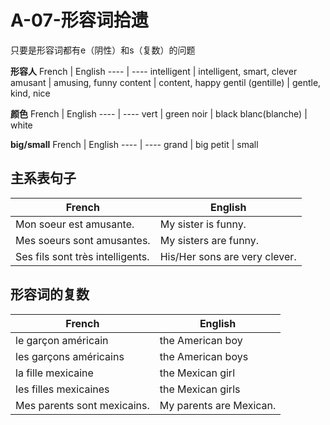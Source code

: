 # A-07-形容词拾遗

只要是形容词都有e（阴性）和s（复数）的问题

**形容人**
French | English
---- | ----
intelligent | intelligent, smart, clever
amusant | amusing, funny
content | content, happy
gentil (gentille) | gentle, kind, nice

**颜色**
French | English
---- | ----
vert | green
noir | black
blanc(blanche) | white

**big/small**
French | English
---- | ----
grand | big
petit | small

## 主系表句子

French | English
---- | ----
Mon soeur est amusante. | My sister is funny.
Mes soeurs sont amusantes. | My sisters are funny. 
Ses fils sont très intelligents. | His/Her sons are very clever.

## 形容词的复数

French | English
---- | ----
le garçon américain | the American boy
les garçons américains | the American boys
la fille mexicaine | the Mexican girl
les filles mexicaines | the Mexican girls
Mes parents sont mexicains. | My parents are Mexican.